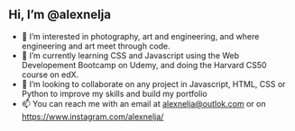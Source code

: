 ## Hi, I’m @alexnelja
- 👀 I’m interested in photography, art and engineering, and where engineering and art meet through code.
- 🌱 I’m currently learning CSS and Javascript using the Web Developement Bootcamp on Udemy, and doing the Harvard CS50 course on edX.
- 💞️ I’m looking to collaborate on any project in Javascript, HTML, CSS or Python to improve my skills and build my portfolio
- 📫 You can reach me with an email at alexnelja@outlok.com or on https://www.instagram.com/alexnelja/

<!---
alexnelja/alexnelja is a ✨ special ✨ repository because its `README.md` (this file) appears on your GitHub profile.
You can click the Preview link to take a look at your changes.
--->
